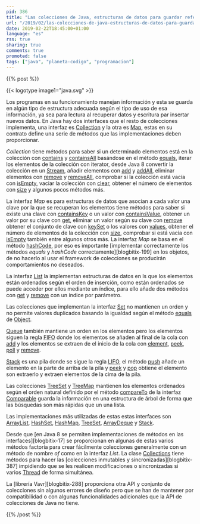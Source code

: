 ```yaml
---
pid: 386
title: "Las colecciones de Java, estructuras de datos para guardar referencias a objetos"
url: "/2019/02/las-colecciones-de-java-estructuras-de-datos-para-guardar-referencias-a-objetos/"
date: 2019-02-22T18:45:00+01:00
language: "es"
rss: true
sharing: true
comments: true
promoted: false
tags: ["java", "planeta-codigo", "programacion"]
---
```


{{% post %}}

{{< logotype image1="java.svg" >}}

Los programas en su funcionamiento manejan información y esta se guarda en algún tipo de estructura adecuada según el tipo de uso de esa información, ya sea para lectura al recuperar datos y escritura par insertar nuevos datos. En Java hay dos interfaces que el resto de colecciones implementa, una interfaz es [Collection](https://docs.oracle.com/en/java/javase/11/docs/api/java.base/java/util/Collection.html) y la otra es [Map](https://docs.oracle.com/en/java/javase/11/docs/api/java.base/java/util/Map.html), estas en su contrato define una serie de métodos que las implementaciones deben proporcionar.

_Collection_ tiene métodos para saber si un determinado elementos está en la colección con [contains](https://docs.oracle.com/en/java/javase/11/docs/api/java.base/java/util/Collection.html#contains(java.lang.Object)) y [containsAll](https://docs.oracle.com/en/java/javase/11/docs/api/java.base/java/util/Collection.html#containsAll(java.util.Collection)) basándose en el método [equals](https://docs.oracle.com/en/java/javase/11/docs/api/java.base/java/lang/Object.html#equals(java.lang.Object)), iterar los elementos de la colección con iterator, desde Java 8 convertir la colección en un [Stream](https://docs.oracle.com/en/java/javase/11/docs/api/java.base/java/util/stream/Stream.html), añadir elementos con [add](https://docs.oracle.com/en/java/javase/11/docs/api/java.base/java/util/Collection.html#add(E)) y [addAll](https://docs.oracle.com/en/java/javase/11/docs/api/java.base/java/util/Collection.html#addAll(java.util.Collection)), eliminar elementos con [remove](https://docs.oracle.com/en/java/javase/11/docs/api/java.base/java/util/Collection.html#remove(java.lang.Object)) y [removeAll](https://docs.oracle.com/en/java/javase/11/docs/api/java.base/java/util/Collection.html#removeAll(java.util.Collection)), comprobar si la colección está vacía con [isEmpty](https://docs.oracle.com/en/java/javase/11/docs/api/java.base/java/util/Collection.html#isEmpty()), vaciar la colección con [clear](https://docs.oracle.com/en/java/javase/11/docs/api/java.base/java/util/Collection.html#clear()), obtener el número de elementos con [size](https://docs.oracle.com/en/java/javase/11/docs/api/java.base/java/util/Collection.html#size()) y algunos pocos métodos más.

La interfaz _Map_ es para estructuras de datos que asocian a cada valor una clave por la que se recuperan los elementos tiene métodos para saber si existe una clave con [containsKey](https://docs.oracle.com/en/java/javase/11/docs/api/java.base/java/util/Map.html#containsKey(java.lang.Object)) o un valor con [containsValue](https://docs.oracle.com/en/java/javase/11/docs/api/java.base/java/util/Map.html#containsValue(java.lang.Object)), obtener un valor por su clave con [get](https://docs.oracle.com/en/java/javase/11/docs/api/java.base/java/util/Map.html#get(java.lang.Object)), eliminar un valor según su clave con [remove](https://docs.oracle.com/en/java/javase/11/docs/api/java.base/java/util/Map.html#remove(java.lang.Object)) obtener el conjunto de clave con [keySet](https://docs.oracle.com/en/java/javase/11/docs/api/java.base/java/util/Map.html#keySet()) o los valores con [values](https://docs.oracle.com/en/java/javase/11/docs/api/java.base/java/util/Map.html#values()), obtener el número de elementos de la colección con [size](https://docs.oracle.com/en/java/javase/11/docs/api/java.base/java/util/Map.html#size()), comprobar si está vacía con [isEmpty](https://docs.oracle.com/en/java/javase/11/docs/api/java.base/java/util/Map.html#isEmpty()) también entre algunos otros más. La interfaz _Map_ se basa en el método [hashCode](https://docs.oracle.com/en/java/javase/11/docs/api/java.base/java/lang/Object.html#hashCode()), por eso es importante [implementar correctamente los métodos _equals_ y _hashCode_ correctamente][blogbitix-199] en los objetos, de no hacerlo al usar el framework de colecciones se producirán comportamientos no deseados.

La interfaz [List](https://docs.oracle.com/en/java/javase/11/docs/api/java.base/java/util/List.html) la implementan estructuras de datos en ls que los elementos están ordenados según el orden de inserción, como están ordenados se puede acceder por ellos mediante un índice, para ello añade dos métodos con [get](https://docs.oracle.com/en/java/javase/11/docs/api/java.base/java/util/List.html#get(int)) y [remove](https://docs.oracle.com/en/java/javase/11/docs/api/java.base/java/util/List.html#remove(java.lang.Object)) con un índice por parámetro.

Las colecciones que implementan la interfaz [Set](https://docs.oracle.com/en/java/javase/11/docs/api/java.base/java/util/Set.html) no mantienen un orden y no permite valores duplicados basando la igualdad según el método [equals](https://docs.oracle.com/en/java/javase/11/docs/api/java.base/java/util/Set.html#equals(java.lang.Object)) de [Object](https://docs.oracle.com/en/java/javase/11/docs/api/java.base/java/lang/Object.html).

[Queue](https://docs.oracle.com/en/java/javase/11/docs/api/java.base/java/util/Queue.html) también mantiene un orden en los elementos pero los elementos siguen la regla <abbr title="First Input First Output">FIFO</abbr> donde los elementos se añaden al final de la cola con [add](https://docs.oracle.com/en/java/javase/11/docs/api/java.base/java/util/Queue.html#add(E)) y los elementos se extraen de el inicio de la cola con [element](https://docs.oracle.com/en/java/javase/11/docs/api/java.base/java/util/Queue.html#element()), [peek](https://docs.oracle.com/en/java/javase/11/docs/api/java.base/java/util/Queue.html#peek()), [poll](https://docs.oracle.com/en/java/javase/11/docs/api/java.base/java/util/Queue.html#poll()) y [remove](https://docs.oracle.com/en/java/javase/11/docs/api/java.base/java/util/Queue.html#remove()).

[Stack](https://docs.oracle.com/en/java/javase/11/docs/api/java.base/java/util/Stack.html) es una pila donde se sigue la regla <abbr title="Last Input First Output">LIFO</abbr>, el método [push](https://docs.oracle.com/en/java/javase/11/docs/api/java.base/java/util/Stack.html#push(E)) añade un elemento en la parte de arriba de la pila y [peek](https://docs.oracle.com/en/java/javase/11/docs/api/java.base/java/util/Stack.html#peek()) y [pop](https://docs.oracle.com/en/java/javase/11/docs/api/java.base/java/util/Stack.html#pop()) obtiene el elemento son extraerlo y extraen elementos de la cima de la pila.

Las colecciones [TreeSet](https://docs.oracle.com/en/java/javase/11/docs/api/java.base/java/util/TreeSet.html) y [TreeMap](https://docs.oracle.com/en/java/javase/11/docs/api/java.base/java/util/TreeMap.html                        ) mantienen los elementos ordenados según el orden natural definido por el método [compareTo](https://docs.oracle.com/en/java/javase/11/docs/api/java.base/java/lang/Comparable.html#compareTo(T)) de la interfaz [Comparable](https://docs.oracle.com/en/java/javase/11/docs/api/java.base/java/lang/Comparable.html) guarda la información en una estructura de árbol de forma que las búsquedas son más rápidas que un una lista.

Las implementaciones más utilizadas de estas estas interfaces son [ArrayList](https://docs.oracle.com/en/java/javase/11/docs/api/java.base/java/util/ArrayList.html), [HashSet](https://docs.oracle.com/en/java/javase/11/docs/api/java.base/java/util/HashSet.html), [HashMap](https://docs.oracle.com/en/java/javase/11/docs/api/java.base/java/util/HashMap.html), [TreeSet](https://docs.oracle.com/en/java/javase/11/docs/api/java.base/java/util/TreeSet.html), [ArrayDeque](https://docs.oracle.com/en/java/javase/11/docs/api/java.base/java/util/ArrayDeque.html) y [Stack](https://docs.oracle.com/en/java/javase/11/docs/api/java.base/java/util/Stack.html).

Desde que [en Java 8 se permiten implementaciones de métodos en las interfaces][blogbitix-17] se proporcionan en algunas de estas varios métodos factoría para crear fácilmente colecciones generalmente con un método de nombre _of_ como en la interfaz _List_. La clase [Collections](https://docs.oracle.com/en/java/javase/11/docs/api/java.base/java/util/Collections.html) tiene métodos para hacer las [colecciones inmutables y sincronizadas][blogbitix-387] impidiendo que se les realicen modificaciones o sincronizadas si varios [Thread](https://docs.oracle.com/en/java/javase/11/docs/api/java.base/java/lang/Thread.html) de forma simultánea.

La [librería Vavr][blogbitix-288] proporciona otra API y conjunto de colecciones sin algunos errores de diseño pero que se han de mantener por compatibilidad o con algunas funcionalidades adicionales que la API de colecciones de Java no tiene.

{{% /post %}}
